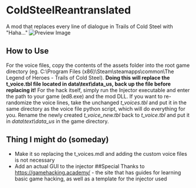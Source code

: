 # ColdSteelReantranslated
A mod that replaces every line of dialogue in Trails of Cold Steel with "Haha..."
![Preview Image](previewImage.png)
## How to Use
For the voice files, copy the contents of the assets folder into the root game directory (eg. C:\Program Files (x86)\Steam\steamapps\common\The Legend of Heroes - Trails of Cold Steel). **Doing this will replace the t_voice.tbl file located in data\text\data_us, back up the file before replacing it!**
For the hack itself, simply run the Injector executable and enter the path to your game (ed8.exe) and the mod DLL.
If you want to re-randomize the voice lines, take the unchanged *t_voices.tbl* and put it in the same directory as the voice file python script, which will do everything for you. Rename the newly created *t_voice_new.tbl* back to *t_voice.tbl* and put it in *data\text\data_us* in the game directory.
## Thing I might do (someday)
- Make it so replacing the t_voices.mdl and adding the custom voice files is not necessary
- Add an actual GUI to the injector
##Special Thanks to
https://gamehacking.academy/ - the site that has guides for learning basic game hacking, as well as a template for the injector used

